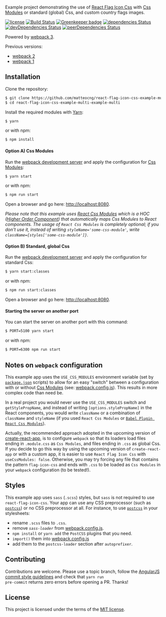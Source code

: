 Example project demonstrating the use of [React Flag Icon Css](https://github.com/matteocng/react-flag-icon-css) with [Css Modules](https://github.com/css-modules/css-modules) or standard (global) Css, and custom country flags images.

[![license](https://img.shields.io/github/license/mashape/apistatus.svg)]()
[![Build Status](https://travis-ci.org/matteocng/react-flag-icon-css-example-multi.svg?branch=master)](https://travis-ci.org/matteocng/react-flag-icon-css-example-multi)
[![Greenkeeper badge](https://badges.greenkeeper.io/matteocng/react-flag-icon-css-example-multi.svg)](https://greenkeeper.io/)
[![dependencies Status](https://david-dm.org/matteocng/react-flag-icon-css-example-multi/status.svg)](https://david-dm.org/matteocng/react-flag-icon-css-example-multi)
[![devDependencies Status](https://david-dm.org/matteocng/react-flag-icon-css-example-multi/dev-status.svg)](https://david-dm.org/matteocng/react-flag-icon-css-example-multi?type=dev)
[![peerDependencies Status](https://david-dm.org/matteocng/react-flag-icon-css-example-multi/peer-status.svg)](https://david-dm.org/matteocng/react-flag-icon-css-example-multi?type=peer)

Powered by [webpack 3](https://github.com/webpack/webpack).

Previous versions:

- [webpack 2](https://github.com/matteocng/react-flag-icon-css-example-multi-example-multi/tree/webpack-2)
- [webpack 1](https://github.com/matteocng/react-flag-icon-css-example-multi-example-multi/tree/webpack-1)

## Installation

Clone the repository:

```bash
$ git clone https://github.com/matteocng/react-flag-icon-css-example-multi-example-multi.git
$ cd react-flag-icon-css-example-multi-example-multi
```

Install the required modules with [Yarn](https://yarnpkg.com/):

```bash
$ yarn
```

or with npm:

```bash
$ npm install
```

#### Option A) Css Modules

Run the [webpack development server](//github.com/webpack/webpack-dev-server) and apply the configuration for [Css Modules](https://github.com/css-modules/css-modules):

```bash
$ yarn start
```

or with npm:

```bash
$ npm run start
```

Open a browser and go here: [http://localhost:8080](http://localhost:8080).

_Please note that this example uses [React Css Modules](https://github.com/gajus/react-css-modules) which is a HOC ([Higher Order Component](https://reactjs.org/docs/higher-order-components.html)) that automatically maps Css Modules to React components. The usage of `React Css Modules` is completely optional; if you don't use it, instead of writing `styleName='some-css-module'`, write `className={styles['some-css-module']}`._

#### Option B) Standard, global Css

Run the [webpack development server](//github.com/webpack/webpack-dev-server) and apply the configuration for standard Css:

```bash
$ yarn start:classes
```

or with npm:

```bash
$ npm run start:classes
```

Open a browser and go here: [http://localhost:8080](http://localhost:8080).

#### Starting the server on another port

You can start the server on another port with this command:

```bash
$ PORT=5100 yarn start
```

or with npm:

```bash
$ PORT=6300 npm run start
```

## Notes on `webpack` configuration

This example app uses the <code>USE_CSS_MODULES</code> environment variable (set by <code>[package.json](package.json)</code> scripts) to allow for an easy "switch" between a configuration with or without [Css Modules](https://github.com/css-modules/css-modules) (see: [webpack.config.js](webpack/webpack.config.js)). This results in more complex code than need be.

In a real project you would never use the <code>USE_CSS_MODULES</code> switch and <code>getStylePropName</code>, and instead of writing <code>[options.stylePropName]</code> in the React components, you would write <code>className</code> or a combination of <code>className</code> and <code>styleName</code> (if you used `React Css Modules` or [`Babel Plugin React Css Modules`](https://github.com/gajus/babel-plugin-react-css-modules)).

Actually, the recommended approach adopted in the upcoming version of [create-react-app](https://github.com/facebook/create-react-app), is to configure `webpack` so that its loaders load files ending in `.module.css` as `Css Modules`, and files ending in `.css` as global Css. If you decide to go this way by using the upcoming version of `create-react-app` or with a custom app, it is easier to use `React Flag Icon Css` with `useCssModules: false`. Otherwise, you may try forcing any file that contains the pattern `flag-icon-css` and ends with `.css` to be loaded as `Css Modules` in your `webpack` configuration (to be tested!).

## Styles

This example app uses `sass` (`.scss`) styles, but `sass` is not required to use `react-flag-icon-css`. Your app can use any CSS preprocessor (such as [`postcss`](https://github.com/postcss/postcss)) or no CSS preprocessor at all. For instance, to use [`postcss`](https://github.com/postcss/postcss) in your stylesheets:

- rename `.scss` files to `.css`.
- remove _`sass-loader`_ from [webpack.config.js](webpack/webpack.config.js).
- `npm install` or `yarn add` the `PostCSS` plugins that you need.
- `import()` them into [webpack.config.js](webpack/webpack.config.js)
- add them to the `postcss-loader` section after `autoprefixer`.

## Contributing

Contributions are welcome. Please use a topic branch, follow the [AngularJS commit style guidelines](//github.com/angular/angular.js/blob/master/CONTRIBUTING.md#-git-commit-guidelines) and check that <code>yarn run pre-commit</code> returns zero errors before opening a PR. Thanks!

## License

This project is licensed under the terms of the [MIT license](LICENSE).
